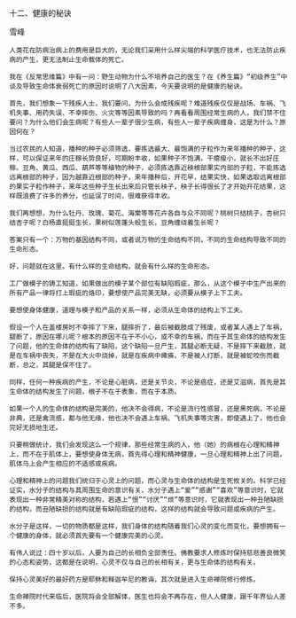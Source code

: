 十二、健康的秘诀

雪峰


    人类花在防病治病上的费用是巨大的，无论我们采用什么样尖端的科学医疗技术，也无法防止疾病的产生，更无法制止生命载体的死亡。

    我在《反常思维篇》中有一问：野生动物为什么不培养自己的医生？在《养生篇》“初级养生”中谈及导致生命体衰弱死亡的原因时说明了八大因素，今天要说明的是健康的秘诀。

    首先，我们想象一下残疾人士，我们要问，为什么会成残疾呢？难道残疾仅仅是战场、车祸、飞机失事、用药失误、不幸摔伤、火灾等等因素导致的吗？再看看周围经常生病的人，我们禁不住要问？为什么他们会生病呢？有些人一辈子很少生病，有些人一辈子疾病缠身，这是为什么？原因何在？

    当过农民的人知道，播种的种子必须筛选，要拣选最大、最饱满的子粒作为来年播种的种子，这样，可以保证来年的庄稼长势良好，可期盼丰收，如果种子不饱满，干瘪瘦小，就长不出好庄稼。豆角、黄瓜、西瓜、葫芦等等植物的种子，必须拣选靠近秧根部果实内部的子粒，不能拣选远离根部的种子，因为越靠近根部的种子，来年播种后，开花早，结果实快，如果选取远离根部的果实子粒作种子，来年这些种子生长出来后只管长秧子，秧子长得很长了才开始开花结果，这样既浪费了许多的养分，也延误了时间，很难获得丰收。

    我们再想想，为什么牡丹、玫瑰、菊花、海棠等等花卉各自与众不同呢？桃树只结桃子，杏树只结杏子呢？白杨直挺挺生长，果树似莲蓬头般生长，豆角缠绕着生长呢？

    答案只有一个：万物的基因结构不同，或者说万物的生命结构不同，不同的生命结构导致不同的生命形态。

    好，问题就在这里。有什么样的生命结构，就会有什么样的生命形态。

    工厂做模子的铸工知道，如果做出的模子某个部位有缺陷瑕疵，那么，从这个模子中生产出来的所有产品一律将打上瑕疵的烙印，要想使产品完美无缺，必须要从模子上下工夫。

    要想使身体健康，道理与模子和产品的关系一样，必须从生命体的结构上下工夫。

    假设一个人在盖楼房时不幸摔了下来，腿摔折了，最后被截肢成了残废，或者某人遇上了车祸，腿断了，原因在哪儿呢？根本的原因不在于不小心，或不幸的车祸，而在于其生命体的结构发生了问题，他的生命体的结构有了缺陷，这个缺陷一旦产生，其腿必断无疑，不是摔下来截肢，就是在车祸中丧失，不是在大火中烧掉，就是在疾病中瘫痪，不是被人打断，就是被蛇咬伤而截断，总之，其腿是保不住了。

    同样，任何一种疾病的产生，不论是心脏病，还是关节炎，不论是癌症，还是艾滋病，首先是其生命体的结构发生了问题，根子不在于表象，而在于本质。

    如果一个人的生命体的结构是完美的，他决不会得病，不论是流行性感冒，还是黑死病，不论是非典，还是禽流感，都与他无缘，他也决不会遇上车祸、飞机失事等灾害，即使遇上了，他也会完好无损地生还。

    只要稍做统计，我们会发现这么一个规律，那些经常生病的人，他（她）的病根在心理和精神上，而不在于肌体上，要想使身体无病，首先得心理和精神健康，一旦心理和精神上出了问题，肌体马上会产生相应的不适感或疾病。

    心理和精神上的问题我们统归于心灵上的问题，而心灵与生命体的结构是生死攸关的。科学已经证实，水分子的结构与其周围生命的意识有关，水分子遇上“爱”“感谢”“喜欢”等意识时，它就表现出一种非常精美对称的结构，若遇上“恨”“讨厌”“烦”等意识时，它就表现出一种丑陋缺损的结构，而丑陋缺损的结构就是有缺陷瑕疵的结构，这样的结构就会导致问题或疾病的产生。

    水分子是这样，一切的物质都是这样，我们身体的结构随着我们心灵的变化而变化，要想拥有一个健康的身体，就必须首先要有一个健康完美的心灵。

    有伟人说过：四十岁以后，人要为自己的长相负全部责任。佛教要求人修炼时保持慈悲善良微笑的心态和姿势，这都是在说明，心灵不仅与自己的长相有关，更与生命体的结构有关。

    保持心灵美好的最好药方是耶稣和释迦牟尼的教诲，其次就是进入生命禅院修行修炼。

    生命禅院时代来临后，医院将会全部解体，医生也将会不再存在，但人人健康，跟千年界仙人差不多。



